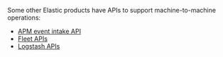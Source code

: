 Some other Elastic products have APIs to support machine-to-machine operations:

* [APM event intake API](/solutions/observability/apm/elastic-apm-events-intake-api.md)
* [Fleet APIs](/reference/fleet/fleet-api-docs.md)
* [Logstash APIs](logstash://reference/monitoring-logstash.md)